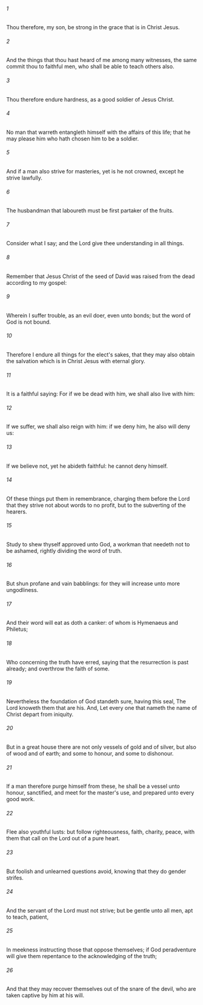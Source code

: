 ###### 1
Thou therefore, my son, be strong in the grace that is in Christ Jesus.

###### 2
And the things that thou hast heard of me among many witnesses, the same commit thou to faithful men, who shall be able to teach others also.

###### 3
Thou therefore endure hardness, as a good soldier of Jesus Christ.

###### 4
No man that warreth entangleth himself with the affairs of this life; that he may please him who hath chosen him to be a soldier.

###### 5
And if a man also strive for masteries, yet is he not crowned, except he strive lawfully.

###### 6
The husbandman that laboureth must be first partaker of the fruits.

###### 7
Consider what I say; and the Lord give thee understanding in all things.

###### 8
Remember that Jesus Christ of the seed of David was raised from the dead according to my gospel:

###### 9
Wherein I suffer trouble, as an evil doer, even unto bonds; but the word of God is not bound.

###### 10
Therefore I endure all things for the elect's sakes, that they may also obtain the salvation which is in Christ Jesus with eternal glory.

###### 11
It is a faithful saying: For if we be dead with him, we shall also live with him:

###### 12
If we suffer, we shall also reign with him: if we deny him, he also will deny us:

###### 13
If we believe not, yet he abideth faithful: he cannot deny himself.

###### 14
Of these things put them in remembrance, charging them before the Lord that they strive not about words to no profit, but to the subverting of the hearers.

###### 15
Study to shew thyself approved unto God, a workman that needeth not to be ashamed, rightly dividing the word of truth.

###### 16
But shun profane and vain babblings: for they will increase unto more ungodliness.

###### 17
And their word will eat as doth a canker: of whom is Hymenaeus and Philetus;

###### 18
Who concerning the truth have erred, saying that the resurrection is past already; and overthrow the faith of some.

###### 19
Nevertheless the foundation of God standeth sure, having this seal, The Lord knoweth them that are his. And, Let every one that nameth the name of Christ depart from iniquity.

###### 20
But in a great house there are not only vessels of gold and of silver, but also of wood and of earth; and some to honour, and some to dishonour.

###### 21
If a man therefore purge himself from these, he shall be a vessel unto honour, sanctified, and meet for the master's use, and prepared unto every good work.

###### 22
Flee also youthful lusts: but follow righteousness, faith, charity, peace, with them that call on the Lord out of a pure heart.

###### 23
But foolish and unlearned questions avoid, knowing that they do gender strifes.

###### 24
And the servant of the Lord must not strive; but be gentle unto all men, apt to teach, patient,

###### 25
In meekness instructing those that oppose themselves; if God peradventure will give them repentance to the acknowledging of the truth;

###### 26
And that they may recover themselves out of the snare of the devil, who are taken captive by him at his will.

